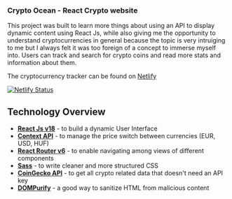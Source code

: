 ### Crypto Ocean - React Crypto website
This project was built to learn more things about using an API to display dynamic content using React Js, while also giving me the opportunity to understand cryptocurrencies in general because the topic is very intruiging to me but I always felt it was too foreign of a concept to immerse myself into. Users can track and search for crypto coins and read more stats and information about them.


The cryptocurrency tracker can be found on [Netlify](https://crypto-ocean.netlify.app/)

[![Netlify Status](https://api.netlify.com/api/v1/badges/28ec402e-a957-459a-a68f-4bb595eb2c59/deploy-status)](https://app.netlify.com/sites/crypto-ocean/deploys)


## Technology Overview
* [**React Js v18**](https://reactjs.org/docs/getting-started.html) - to build a dynamic User Interface
* [**Context API**](https://reactjs.org/docs/context.html) - to manage the price switch between currencies (EUR, USD, HUF)
* [**React Router v6**](https://reactrouter.com/docs/en/v6/getting-started/overview) - to enable navigating among views of different components
* [**Sass**](https://sass-lang.com/) - to write cleaner and more structured CSS
* [**CoinGecko API**](https://www.coingecko.com/en/api) - to get all crypto related data that doesn't need an API key
* [**DOMPurify**](https://github.com/cure53/DOMPurify) - a good way to sanitize HTML from malicious content


